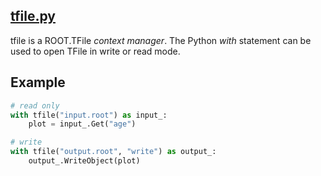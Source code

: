 ## [tfile.py](https://github.com/ksamdev/exo_plots/blob/master/root/tfile.py)

tfile is a ROOT.TFile _context manager_. The Python _with_ statement can be
used to open TFile in write or read mode.

## Example

```python
# read only
with tfile("input.root") as input_:
    plot = input_.Get("age")

# write
with tfile("output.root", "write") as output_:
    output_.WriteObject(plot)
```
